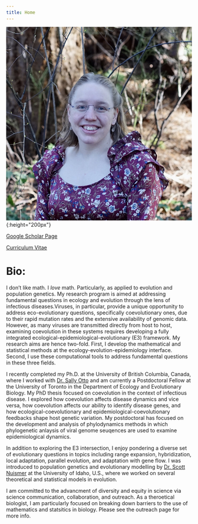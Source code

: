 ```yaml
---
title: Home
---
```

![profile](./ailene.jpeg){:height="200px"}

[Google Scholar Page](https://scholar.google.ca/citations?user=U18mYXQAAAAJ&hl=en "Google Scholar") 

[Curriculum Vitae](CV.pdf)

# Bio:

I don’t like math. I *love* math. Particularly, as applied to evolution and population genetics. 
My research program is aimed at addressing fundamental questions in ecology and evolution through the lens of infectious diseases.Viruses, in particular, provide a unique opportunity to address eco-evolutionary questions, specifically coevolutionary ones, due to their rapid mutation rates and the extensive availability of genomic data.  However, as many viruses are transmitted directly from host to host, examining coevolution in these systems requires developing a fully integrated ecological-epidemiological-evolutionary (E3) framework.  My research aims are hence two-fold. First, I develop the mathematical and statistical methods at the ecology-evolution-epidemiology interface. Second, I use these computational tools to address fundamental questions in these three fields.

I recently completed my Ph.D. at the University of British Columbia, Canada, where I worked with [Dr. Sally Otto](https://www.zoology.ubc.ca/~otto/) and am currently a Postdoctoral Fellow at the University of Toronto in the Department of Ecology and Evolutionary Biology. My PhD thesis focused on coevolution in the context of infectious disease. I explored how coevolution affects disease dynamics and vice versa, how coevolution affects our ability to identify disease genes, and how ecological-coevolutionary and epidemiological-coevolutionary feedbacks shape host genetic variation. My postdoctoral has focused on the development and analysis of phylodynamics methods in which phylogenetic anlaysis of viral genome seuqences are used to examine epidemiological dynamics.   

In addition to exploring the E3 intersection, I enjoy pondering a diverse set of evolutionary questions in topics including range expansion, hybridization, local adaptation, parallel evolution, and adaptation with gene flow. I was introduced to population genetics and evolutionary modelling by [Dr. Scott Nuismer](https://www.leeef.org/)  at the University of Idaho, U.S., where we worked on several theoretical and statistical models in evolution.

I am committed to the advancment of diversity and equity in science via science communication, collaboration, and outreach.  As a theroetical biologist, I am particularly focused on breaking down barriers to the use of mathematics and statsitics in biology.  Please see the outreach page for more info.
